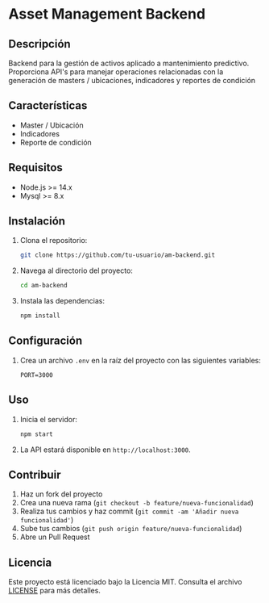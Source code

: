 # Asset Management Backend

## Descripción

Backend para la gestión de activos aplicado a mantenimiento predictivo. Proporciona API's para manejar operaciones relacionadas con la generación de masters / ubicaciones, indicadores y reportes de condición

## Características

- Master / Ubicación
- Indicadores
- Reporte de condición

## Requisitos

- Node.js >= 14.x
- Mysql >= 8.x

## Instalación

1. Clona el repositorio:
    ```bash
    git clone https://github.com/tu-usuario/am-backend.git
    ```
2. Navega al directorio del proyecto:
    ```bash
    cd am-backend
    ```
3. Instala las dependencias:
    ```bash
    npm install
    ```

## Configuración

1. Crea un archivo `.env` en la raíz del proyecto con las siguientes variables:
    ```env
    PORT=3000
    ```

## Uso

1. Inicia el servidor:
    ```bash
    npm start
    ```
2. La API estará disponible en `http://localhost:3000`.

## Contribuir

1. Haz un fork del proyecto
2. Crea una nueva rama (`git checkout -b feature/nueva-funcionalidad`)
3. Realiza tus cambios y haz commit (`git commit -am 'Añadir nueva funcionalidad'`)
4. Sube tus cambios (`git push origin feature/nueva-funcionalidad`)
5. Abre un Pull Request

## Licencia

Este proyecto está licenciado bajo la Licencia MIT. Consulta el archivo [LICENSE](LICENSE) para más detalles.